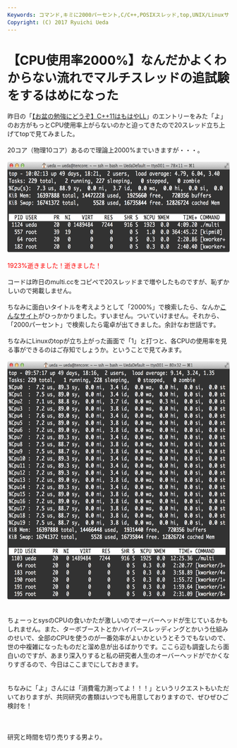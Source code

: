 ```yaml
---
Keywords: コマンド,キミに2000パーセント,C/C++,POSIXスレッド,top,UNIX/Linuxサーバ
Copyright: (C) 2017 Ryuichi Ueda
---
```


# 【CPU使用率2000%】なんだかよくわからない流れでマルチスレッドの追試験をするはめになった
昨日の「<a href="http://blog.ueda.asia/?p=3640" title="【お盆の勉強にどうぞ】C++11はもはやLL">【お盆の勉強にどうぞ】C++11はもはやLL</a>」のエントリーをみた「よ」のお方がもっとCPU使用率上がらないのかと迫ってきたので20スレッド立ち上げてtopで見てみました。<br />
<br />
20コア（物理10コア）あるので理論上2000%までいきますが・・・。<br />
<br />
<a href="スクリーンショット-2014-08-13-10.01.52.png"><img src="スクリーンショット-2014-08-13-10.01.52-1024x337.png" alt="スクリーンショット 2014-08-13 10.01.52" width="625" height="205" class="aligncenter size-large wp-image-3678" /></a><br />
<br />
<span style="color:red">1923%逝きました！逝きました！</span><br />
<br />
コードは昨日のmulti.ccをコピペで20スレッドまで増やしたものですが、恥ずかしいので掲載しません。<br />
<br />
ちなみに面白いタイトルを考えようとして「2000%」で検索したら、なんか<a href="http://utapri.tv/" target="_blank">こんなサイト</a>がひっかかりました。すいません。ついていけません。それから、「2000パーセント」で検索したら電卓が出てきました。余計なお世話です。<br />
<br />
ちなみにLinuxのtopが立ち上がった画面で「1」と打つと、各CPUの使用率を見る事ができるのはご存知でしょうか。ということで見てみます。<br />
<br />
<a href="スクリーンショット-2014-08-13-9.56.55.png"><img src="スクリーンショット-2014-08-13-9.56.55-1024x886.png" alt="スクリーンショット 2014-08-13 9.56.55" width="625" height="540" class="aligncenter size-large wp-image-3677" /></a><br />
<br />
<br />
ちょーっとsysのCPUの食いかたが激しいのでオーバーヘッドが生じているかもしれません。また、ターボブーストとかハイパースレッディングとかいう仕組みのせいで、全部のCPUを使うのが一番効率がよいかというとそうでもないので、世の中複雑になったものだと溜め息が出るばかりです。ここら辺も調査したら面白いのですが、あまり深入りすると私の研究者人生のオーバーヘッドがでかくなりすぎるので、今日はここまでにしておきます。<br />
<br />
<br />
ちなみに「よ」さんには「消費電力測ってよ！！！」というリクエストもいただいておりますが、共同研究の書類はいつでも用意しておりますので、ぜひぜひご検討を！<br />
<br />
<br />
<br />
研究と時間を切り売りする男より。
